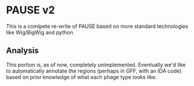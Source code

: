 # PAUSE v2

This is a comlpete re-write of PAUSE based on more standard technologies like
Wig/BigWig and python

## Analysis

This portion is, as of now, completely unimplemented. Eventually we'd like to
automatically annotate the regions (perhaps in GFF, with an IDA code) based on
prior knowledge of what each phage type looks like.

